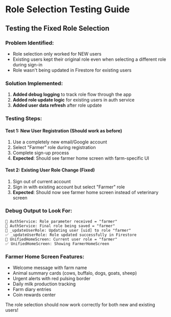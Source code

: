 # Role Selection Testing Guide

## Testing the Fixed Role Selection

### Problem Identified:
- Role selection only worked for NEW users
- Existing users kept their original role even when selecting a different role during sign-in
- Role wasn't being updated in Firestore for existing users

### Solution Implemented:
1. **Added debug logging** to track role flow through the app
2. **Added role update logic** for existing users in auth service  
3. **Added user data refresh** after role update

### Testing Steps:

#### Test 1: New User Registration (Should work as before)
1. Use a completely new email/Google account
2. Select "Farmer" role during registration
3. Complete sign-up process
4. **Expected**: Should see farmer home screen with farm-specific UI

#### Test 2: Existing User Role Change (Fixed)
1. Sign out of current account
2. Sign in with existing account but select "Farmer" role
3. **Expected**: Should now see farmer home screen instead of veterinary screen

### Debug Output to Look For:
```
🚀 AuthService: Role parameter received = "farmer"
🚀 AuthService: Final role being saved = "farmer"
🚀 _updateUserRole: Updating user [uid] to role "farmer"
✅ _updateUserRole: Role updated successfully in Firestore
🚀 UnifiedHomeScreen: Current user role = "farmer"
✅ UnifiedHomeScreen: Showing FarmerHomeScreen
```

### Farmer Home Screen Features:
- Welcome message with farm name
- Animal summary cards (cows, buffalo, dogs, goats, sheep)
- Urgent alerts with red pulsing border
- Daily milk production tracking
- Farm diary entries
- Coin rewards center

The role selection should now work correctly for both new and existing users!